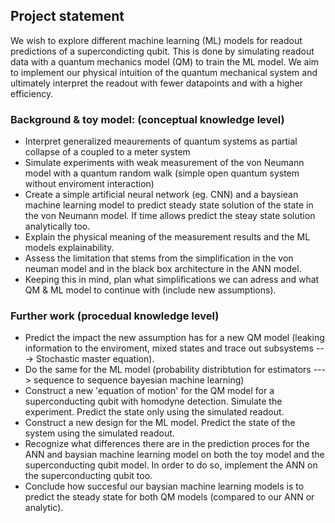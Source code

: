 ## Project statement

We wish to explore different machine learning (ML) models for readout predictions of a supercondicting qubit. This is done by simulating readout data with a quantum mechanics model (QM) to train the ML model. We aim to implement our physical intuition of the quantum mechanical system and ultimately interpret the readout with fewer datapoints and with a higher efficiency. 

### Background & toy model: (conceptual knowledge level)
- Interpret generalized meaurements of quantum systems as partial collapse of a coupled to a meter system 
- Simulate experiments with weak measurement of the von Neumann model with a quantum random walk (simple open quantum system without enviroment interaction)
- Create a simple artificial neural network (eg. CNN) and a baysiean machine learning model to predict steady state solution of the state in the von Neumann model. If time allows predict the steay state solution analytically too. 
- Explain the physical meaning of the measurement results and the ML models explainability. 
- Assess the limitation that stems from the simplification in the von neuman model and in the black box architecture in the ANN model. 
- Keeping this in mind, plan what simplifications we can adress and what QM & ML model to continue with (include new assumptions). 

### Further work (procedual knowledge level)
- Predict the impact the new assumption has for a new QM model (leaking information to the enviroment, mixed states and trace out subsystems ---> Stochastic master equation). 
- Do the same for the ML model (probability distribtution for estimators ---> sequence to sequence bayesian machine learning)
- Construct a new 'equation of motion' for the QM model for a superconducting qubit with homodyne detection. Simulate the experiment. Predict the state only using the simulated readout.
- Construct a new design for the ML model. Predict the state of the system using the simulated readout.
- Recognize what differences there are in the prediction proces for the ANN and baysian machine learning model on both the toy model and the superconducting qubit model. In order to do so, implement the ANN on the superconducting qubit too. 
- Conclude how succesful our baysian machine learning models is to predict the steady state for both QM models (compared to our ANN or analytic).

